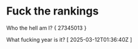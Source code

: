 # Fuck the rankings

Who the hell am I?
{ 27345013 }

What fucking year is it?
[ 2025-03-12T01:36:40Z ]
